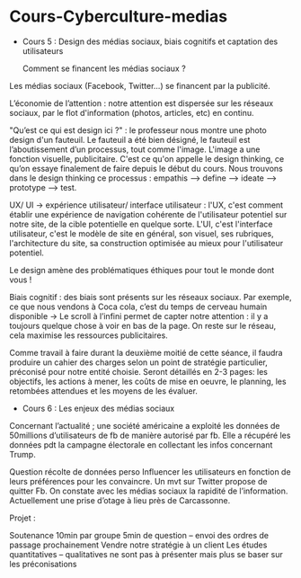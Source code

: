 # Cours-Cyberculture-medias

- Cours 5 : Design des médias sociaux, biais cognitifs et captation des utilisateurs 

  Comment se financent les médias sociaux ? 
  
Les médias sociaux (Facebook, Twitter...) se financent par la publicité. 

  L’économie de l’attention : notre attention est dispersée sur les réseaux sociaux, par le flot d'information (photos, articles, etc) en continu.

  "Qu’est ce qui est design ici ?" : le professeur nous montre une photo design d'un fauteuil. Le fauteuil a été bien désigné, le fauteuil est l’aboutissement d’un processus, tout comme l'image. L'image a une fonction visuelle, publicitaire.
C'est ce qu'on appelle le design thinking, ce qu’on essaye finalement de faire depuis le début du cours. Nous trouvons dans le design thinking ce processus : empathis --> define --> ideate --> prototype --> test. 

  UX/ UI → expérience utilisateur/ interface utilisateur : l'UX, c'est comment établir une expérience de navigation cohérente de l'utilisateur potentiel sur notre site, de la cible potentielle en quelque sorte. L'UI, c'est l'interface utilisateur, c'est le modèle de site en général, son visuel, ses rubriques, l'architecture du site, sa construction optimisée au mieux pour l'utilisateur potentiel.

Le design amène des problématiques éthiques pour tout le monde dont vous ! 

  Biais cognitif : des biais sont présents sur les réseaux sociaux. Par exemple, ce que nous vendons à Coca cola, c’est du temps de cerveau humain disponible → Le scroll à l’infini permet de capter notre attention : il y a toujours quelque chose à voir en bas de la page. On reste sur le réseau, cela maximise les ressources publicitaires. 

Comme travail à faire durant la deuxième moitié de cette séance, il faudra produire un cahier des charges selon un point de stratégie particulier, préconisé pour notre entité choisie.
Seront détaillés en 2-3 pages: les objectifs, les actions à mener, les coûts de mise en oeuvre, le planning, les retombées attendues et les moyens de les évaluer. 


- Cours 6 : Les enjeux des médias sociaux

Concernant l’actualité ; une société américaine a exploité les données de 50millions d’utilisateurs de fb de manière autorisé par fb. Elle a récupéré les données pdt la campagne électorale en collectant les infos concernant Trump. 

  Question récolte de données perso
Influencer les utilisateurs en fonction de leurs préférences pour les convaincre. Un mvt sur Twitter propose de quitter Fb. 
On constate avec les médias sociaux la rapidité de l’information. Actuellement une prise d’otage à lieu près de Carcassonne. 

Projet : 

Soutenance 10min par groupe 5min de question – envoi des ordres de passage prochainement
Vendre notre stratégie à un client 
Les études quantitatives – qualitatives ne sont pas à présenter mais plus se baser sur les préconisations 
 
